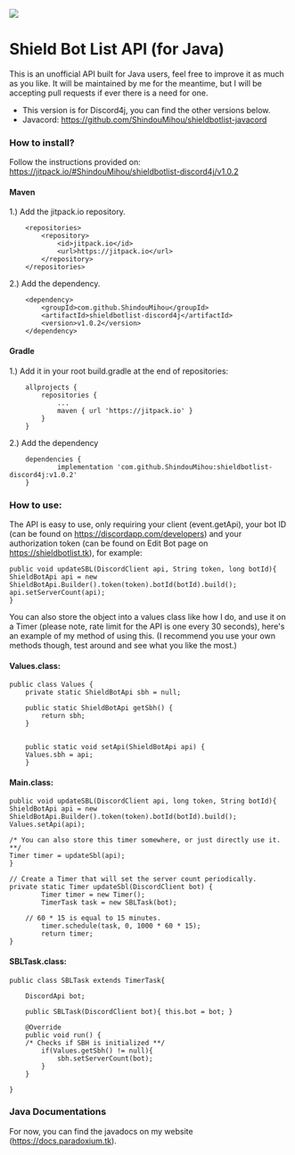 [![](https://jitpack.io/v/ShindouMihou/shieldbotlist-discord4j.svg)](https://jitpack.io/#ShindouMihou/shieldbotlist-discord4j)
# Shield Bot List API (for Java)
This is an unofficial API built for Java users, feel free to improve it as much as you like.
It will be maintained by me for the meantime, but I will be accepting pull requests if ever there is a need for one.
- This version is for Discord4j, you can find the other versions below.
- Javacord: https://github.com/ShindouMihou/shieldbotlist-javacord

### How to install?

Follow the instructions provided on:
https://jitpack.io/#ShindouMihou/shieldbotlist-discord4j/v1.0.2

#### Maven

1.) Add the jitpack.io repository.

```
	<repositories>
		<repository>
		    <id>jitpack.io</id>
		    <url>https://jitpack.io</url>
		</repository>
	</repositories>
```
  
2.) Add the dependency.

```
	<dependency>
	    <groupId>com.github.ShindouMihou</groupId>
	    <artifactId>shieldbotlist-discord4j</artifactId>
	    <version>v1.0.2</version>
	</dependency>
```

#### Gradle

1.) Add it in your root build.gradle at the end of repositories:

```
	allprojects {
		repositories {
			...
			maven { url 'https://jitpack.io' }
		}
	}
```
  
2.) Add the dependency

```
	dependencies {
	        implementation 'com.github.ShindouMihou:shieldbotlist-discord4j:v1.0.2'
	}
```
  
### How to use:

The API is easy to use, only requiring your client (event.getApi), your bot ID (can be found on https://discordapp.com/developers) and your authorization token (can be found on Edit Bot page on https://shieldbotlist.tk), for example:

```
public void updateSBL(DiscordClient api, String token, long botId){
ShieldBotApi api = new ShieldBotApi.Builder().token(token).botId(botId).build();
api.setServerCount(api);
}
```
You can also store the object into a values class like how I do, and use it on a Timer (please note, rate limit for the API is one every 30 seconds), here's an example of my method of using this. (I recommend you use your own methods though, test around and see what you like the most.)

#### Values.class:
```
public class Values {
    private static ShieldBotApi sbh = null;

    public static ShieldBotApi getSbh() {
        return sbh;
    }
    
    
    public static void setApi(ShieldBotApi api) {
    Values.sbh = api; 
    }
```

#### Main.class:
```
public void updateSBL(DiscordClient api, long token, String botId){
ShieldBotApi api = new ShieldBotApi.Builder().token(token).botId(botId).build();
Values.setApi(api);

/* You can also store this timer somewhere, or just directly use it. **/
Timer timer = updateSbl(api);
}

// Create a Timer that will set the server count periodically.
private static Timer updateSbl(DiscordClient bot) {
        Timer timer = new Timer();
        TimerTask task = new SBLTask(bot);
	
	// 60 * 15 is equal to 15 minutes.
        timer.schedule(task, 0, 1000 * 60 * 15);
        return timer;
}
```
#### SBLTask.class:
```
public class SBLTask extends TimerTask{
    
    DiscordApi bot;

    public SBLTask(DiscordClient bot){ this.bot = bot; }
    
    @Override
    public void run() {
    /* Checks if SBH is initialized **/
        if(Values.getSbh() != null){
            sbh.setServerCount(bot);
        }
    }
    
}
```

### Java Documentations
For now, you can find the javadocs on my website (https://docs.paradoxium.tk).

